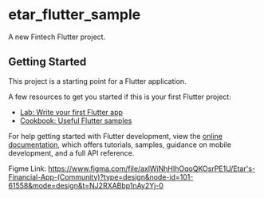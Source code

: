 # etar_flutter_sample

A new Fintech Flutter project.

## Getting Started

This project is a starting point for a Flutter application.

A few resources to get you started if this is your first Flutter project:

- [Lab: Write your first Flutter app](https://docs.flutter.dev/get-started/codelab)
- [Cookbook: Useful Flutter samples](https://docs.flutter.dev/cookbook)

For help getting started with Flutter development, view the
[online documentation](https://docs.flutter.dev/), which offers tutorials,
samples, guidance on mobile development, and a full API reference.



Figme Link: https://www.figma.com/file/axlWiNhHIhOqoQKOsrPE1U/Etar's-Financial-App-(Community)?type=design&node-id=101-61558&mode=design&t=NJ2RXABbp1nAy2Yj-0